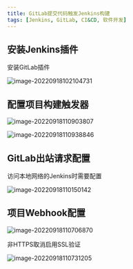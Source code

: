 ```yaml
---
title: GitLab提交代码触发Jenkins构建
tags: [Jenkins, GitLab, CI&CD, 软件开发]
---
```


## 安装Jenkins插件

安装GitLab插件

![image-20220918102104731](https://oliver-blog.oss-cn-shenzhen.aliyuncs.com/20220918102105.png)



## 配置项目构建触发器

![image-20220918110903807](https://oliver-blog.oss-cn-shenzhen.aliyuncs.com/20220918110905.png)

![image-20220918110938846](https://oliver-blog.oss-cn-shenzhen.aliyuncs.com/20220918110949.png)



## GitLab出站请求配置

访问本地网络的Jenkins时需要配置

![image-20220918110150142](https://oliver-blog.oss-cn-shenzhen.aliyuncs.com/20220918110151.png)



## 项目Webhook配置

![image-20220918110706870](https://oliver-blog.oss-cn-shenzhen.aliyuncs.com/20220918110709.png)

非HTTPS取消启用SSL验证

![image-20220918110731205](https://oliver-blog.oss-cn-shenzhen.aliyuncs.com/20220918110732.png)